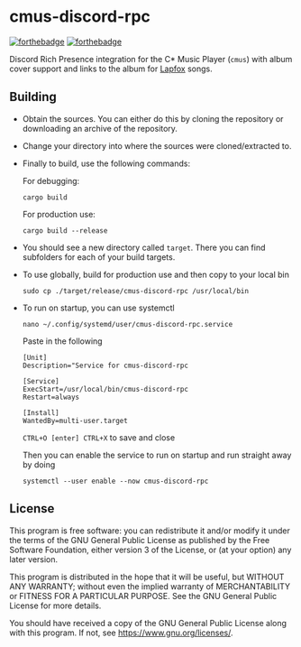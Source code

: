 # cmus-discord-rpc

[![forthebadge](https://forthebadge.com/images/badges/made-with-rust.svg)](https://forthebadge.com) 
[![forthebadge](https://forthebadge.com/images/badges/works-on-my-machine.svg)](https://forthebadge.com)

Discord Rich Presence integration for the C* Music Player (`cmus`) with album cover support and links to the album for [Lapfox](https://lapfoxtrax.fandom.com) songs.


## Building

- Obtain the sources. You can either do this by cloning the repository or downloading an archive of the repository.

- Change your directory into where the sources were cloned/extracted to.

- Finally to build, use the following commands:

  For debugging:

      cargo build

  For production use:

      cargo build --release

- You should see a new directory called `target`. There you can find subfolders for each of your build targets.

- To use globally, build for production use and then copy to your local bin

      sudo cp ./target/release/cmus-discord-rpc /usr/local/bin
      
- To run on startup, you can use systemctl

      nano ~/.config/systemd/user/cmus-discord-rpc.service
      
  Paste in the following
  
      [Unit]
      Description="Service for cmus-discord-rpc

      [Service]
      ExecStart=/usr/local/bin/cmus-discord-rpc
      Restart=always

      [Install]
      WantedBy=multi-user.target
      
  `CTRL+O [enter] CTRL+X` to save and close
  
  Then you can enable the service to run on startup and run straight away by doing
  
      systemctl --user enable --now cmus-discord-rpc

## License

This program is free software: you can redistribute it and/or modify
it under the terms of the GNU General Public License as published by
the Free Software Foundation, either version 3 of the License, or
(at your option) any later version.

This program is distributed in the hope that it will be useful,
but WITHOUT ANY WARRANTY; without even the implied warranty of
MERCHANTABILITY or FITNESS FOR A PARTICULAR PURPOSE.  See the
GNU General Public License for more details.

You should have received a copy of the GNU General Public License
along with this program.  If not, see https://www.gnu.org/licenses/.
